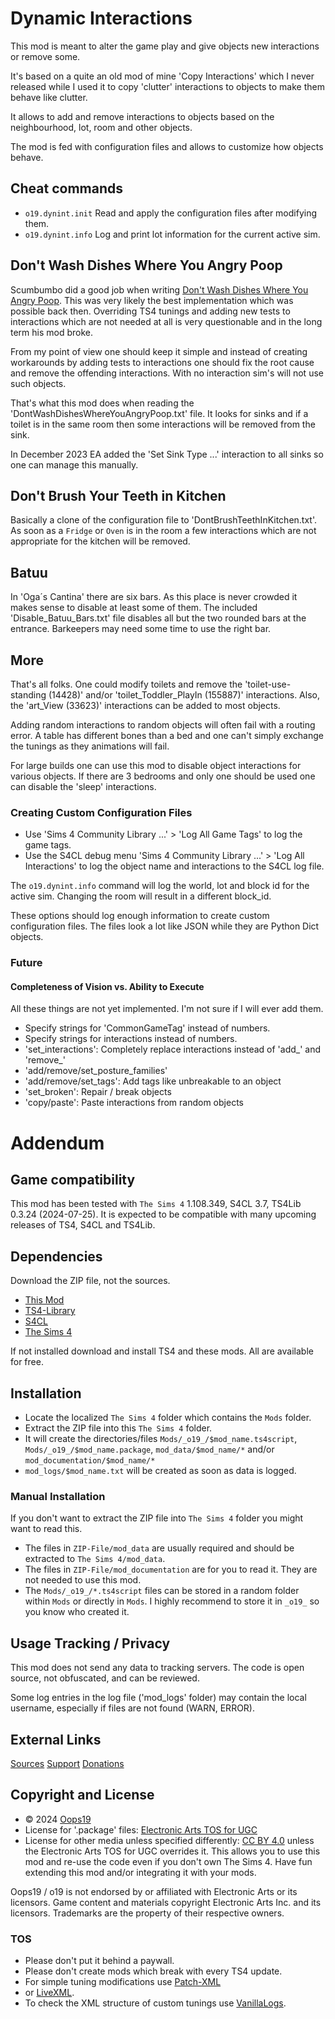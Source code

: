 # Dynamic Interactions

This mod is meant to alter the game play and give objects new interactions or remove some.

It's based on a quite an old mod of mine 'Copy Interactions' which I never released while I used it to copy 'clutter' interactions to objects to make them behave like clutter.

It allows to add and remove interactions to objects based on the neighbourhood, lot, room and other objects.

The mod is fed with configuration files and allows to customize how objects behave.

## Cheat commands
* `o19.dynint.init` Read and apply the configuration files after modifying them.
* `o19.dynint.info` Log and print lot information for the current active sim.

## Don't Wash Dishes Where You Angry Poop
Scumbumbo did a good job when writing [Don't Wash Dishes Where You Angry Poop](https://modthesims.info/d/603052/don-t-wash-dishes-where-you-angry-poop.html).
This was very likely the best implementation which was possible back then.
Overriding TS4 tunings and adding new tests to interactions which are not needed at all is very questionable and in the long term his mod broke.

From my point of view one should keep it simple and instead of creating workarounds by adding tests to interactions one should fix the root cause and remove the offending interactions.
With no interaction sim's will not use such objects.

That's what this mod does when reading the 'DontWashDishesWhereYouAngryPoop.txt' file.
It looks for sinks and if a toilet is in the same room then some interactions will be removed from the sink.

In December 2023 EA added the 'Set Sink Type ...' interaction to all sinks so one can manage this manually.

## Don't Brush Your Teeth in Kitchen
Basically a clone of the configuration file to 'DontBrushTeethInKitchen.txt'.
As soon as a `Fridge` or `Oven` is in the room a few interactions which are not appropriate for the kitchen will be removed.

## Batuu
In 'Oga´s Cantina' there are six bars.
As this place is never crowded it makes sense to disable at least some of them.
The included 'Disable_Batuu_Bars.txt' file disables all but the two rounded bars at the entrance.
Barkeepers may need some time to use the right bar.

## More
That's all folks.
One could modify toilets and remove the 'toilet-use-standing (14428)' and/or 'toilet_Toddler_PlayIn (155887)' interactions.
Also, the 'art_View (33623)' interactions can be added to most objects.

Adding random interactions to random objects will often fail with a routing error.
A table has different bones than a bed and one can't simply exchange the tunings as they animations will fail.

For large builds one can use this mod to disable object interactions for various objects. 
If there are 3 bedrooms and only one should be used one can disable the 'sleep' interactions.

### Creating Custom Configuration Files
* Use 'Sims 4 Community Library ...' > 'Log All Game Tags'  to log the game tags.
* Use the S4CL debug menu 'Sims 4 Community Library ...' > 'Log All Interactions' to log the object name and interactions to the S4CL log file.

The `o19.dynint.info` command will log the world, lot and block id for the active sim.
Changing the room will result in a different block_id.

These options should log enough information to create custom configuration files. The files look a lot like JSON while they are Python Dict objects.

### Future
#### Completeness of Vision vs. Ability to Execute
All these things are not yet implemented. I'm not sure if I will ever add them.
* Specify strings for 'CommonGameTag' instead of numbers.
* Specify strings for interactions instead of numbers.
* 'set_interactions': Completely replace interactions instead of 'add_' and 'remove_'
* 'add/remove/set_posture_families'
* 'add/remove/set_tags': Add tags like unbreakable to an object
* 'set_broken': Repair / break objects
* 'copy/paste': Paste interactions from random objects


# Addendum

## Game compatibility
This mod has been tested with `The Sims 4` 1.108.349, S4CL 3.7, TS4Lib 0.3.24 (2024-07-25).
It is expected to be compatible with many upcoming releases of TS4, S4CL and TS4Lib.

## Dependencies
Download the ZIP file, not the sources.
* [This Mod](../../releases/latest)
* [TS4-Library](https://github.com/Oops19/TS4-Library/releases/latest)
* [S4CL](https://github.com/ColonolNutty/Sims4CommunityLibrary/releases/latest)
* [The Sims 4](https://www.ea.com/games/the-sims/the-sims-4)

If not installed download and install TS4 and these mods.
All are available for free.

## Installation
* Locate the localized `The Sims 4` folder which contains the `Mods` folder.
* Extract the ZIP file into this `The Sims 4` folder.
* It will create the directories/files `Mods/_o19_/$mod_name.ts4script`, `Mods/_o19_/$mod_name.package`, `mod_data/$mod_name/*` and/or `mod_documentation/$mod_name/*`
* `mod_logs/$mod_name.txt` will be created as soon as data is logged.

### Manual Installation
If you don't want to extract the ZIP file into `The Sims 4` folder you might want to read this. 
* The files in `ZIP-File/mod_data` are usually required and should be extracted to `The Sims 4/mod_data`.
* The files in `ZIP-File/mod_documentation` are for you to read it. They are not needed to use this mod.
* The `Mods/_o19_/*.ts4script` files can be stored in a random folder within `Mods` or directly in `Mods`. I highly recommend to store it in `_o19_` so you know who created it.

## Usage Tracking / Privacy
This mod does not send any data to tracking servers. The code is open source, not obfuscated, and can be reviewed.

Some log entries in the log file ('mod_logs' folder) may contain the local username, especially if files are not found (WARN, ERROR).

## External Links
[Sources](https://github.com/Oops19/)
[Support](https://discord.gg/d8X9aQ3jbm)
[Donations](https://www.patreon.com/o19)

## Copyright and License
* © 2024 [Oops19](https://github.com/Oops19)
* License for '.package' files: [Electronic Arts TOS for UGC](https://tos.ea.com/legalapp/WEBTERMS/US/en/PC/)  
* License for other media unless specified differently: [CC BY 4.0](https://creativecommons.org/licenses/by/4.0/) unless the Electronic Arts TOS for UGC overrides it.
This allows you to use this mod and re-use the code even if you don't own The Sims 4.
Have fun extending this mod and/or integrating it with your mods.

Oops19 / o19 is not endorsed by or affiliated with Electronic Arts or its licensors.
Game content and materials copyright Electronic Arts Inc. and its licensors. 
Trademarks are the property of their respective owners.

### TOS
* Please don't put it behind a paywall.
* Please don't create mods which break with every TS4 update.
* For simple tuning modifications use [Patch-XML](https://github.com/Oops19/TS4-PatchXML) 
* or [LiveXML](https://github.com/Oops19/TS4-LiveXML).
* To check the XML structure of custom tunings use [VanillaLogs](https://github.com/Oops19/TS4-VanillaLogs).
